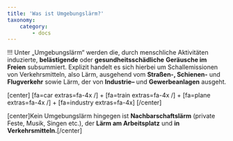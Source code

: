 ```yaml
---
title: 'Was ist Umgebungslärm?'
taxonomy:
    category:
        - docs
---
```


!!! Unter „Umgebungslärm“ werden die, durch menschliche Aktivitäten induzierte, **belästigende** oder **gesundheitsschädliche** **Geräusche im Freien** subsummiert. Explizit handelt es sich hierbei um Schallemissionen von Verkehrsmitteln, also Lärm, ausgehend vom **Straßen-, Schienen-** und **Flugverkehr** sowie Lärm, der von **Industrie–** und **Gewerbeanlagen** ausgeht.

[center] [fa=car extras=fa-4x /] + [fa=train extras=fa-4x /] + [fa=plane extras=fa-4x /] + [fa=industry extras=fa-4x] [/center]

[center]Kein Umgebungslärm hingegen ist **Nachbarschaftslärm** (private Feste, Musik, Singen etc.), der **Lärm am Arbeitsplatz** und **in Verkehrsmitteln.**[/center]
